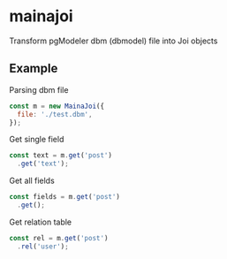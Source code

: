 # mainajoi

 Transform pgModeler dbm (dbmodel) file into Joi objects 


## Example

Parsing dbm file
```javascript
const m = new MainaJoi({
  file: './test.dbm',
});
```
Get single field
```javascript
const text = m.get('post')
  .get('text');
```

Get all fields
```javascript
const fields = m.get('post')
  .get();
```

Get relation table
```javascript
const rel = m.get('post')
  .rel('user');
```